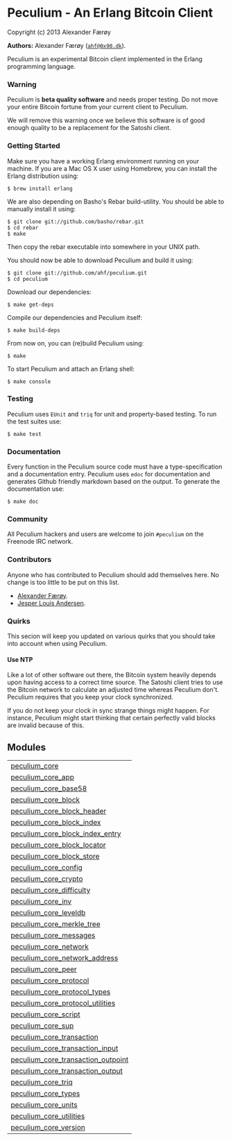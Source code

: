

# Peculium - An Erlang Bitcoin Client #

Copyright (c) 2013 Alexander Færøy


__Authors:__ Alexander Færøy ([`ahf@0x90.dk`](mailto:ahf@0x90.dk)).

Peculium is an experimental Bitcoin client implemented in the Erlang programming language.


### <a name="Warning">Warning</a> ###

Peculium is **beta quality software** and needs proper testing. Do not move your
entire Bitcoin fortune from your current client to Peculium.

We will remove this warning once we believe this software is of good enough
quality to be a replacement for the Satoshi client.


### <a name="Getting_Started">Getting Started</a> ###

Make sure you have a working Erlang environment running on your machine. If you
are a Mac OS X user using Homebrew, you can install the Erlang distribution using:

```
$ brew install erlang
```

We are also depending on Basho's Rebar build-utility. You should be able to
manually install it using:

```
$ git clone git://github.com/basho/rebar.git
$ cd rebar
$ make
```

Then copy the rebar executable into somewhere in your UNIX path.

You should now be able to download Peculium and build it using:

```
$ git clone git://github.com/ahf/peculium.git
$ cd peculium
```

Download our dependencies:

```
$ make get-deps
```

Compile our dependencies and Peculium itself:

```
$ make build-deps
```

From now on, you can (re)build Peculium using:

```
$ make
```

To start Peculium and attach an Erlang shell:

```
$ make console
```


### <a name="Testing">Testing</a> ###

Peculium uses `EUnit` and `triq` for unit and property-based testing. To run
the test suites use:

```
$ make test
```


### <a name="Documentation">Documentation</a> ###

Every function in the Peculium source code must have a type-specification and a
documentation entry. Peculium uses `edoc` for documentation and generates
Github friendly markdown based on the output. To generate the documentation
use:

```
$ make doc
```


### <a name="Community">Community</a> ###

All Peculium hackers and users are welcome to join `#peculium` on the Freenode
IRC network.


### <a name="Contributors">Contributors</a> ###

Anyone who has contributed to Peculium should add themselves here. No change is
too little to be put on this list.

- [Alexander Færøy](https://github.com/ahf).
- [Jesper Louis Andersen](https://github.com/jlouis).


### <a name="Quirks">Quirks</a> ###

This secion will keep you updated on various quirks that you should take into
account when using Peculium.


#### <a name="Use_NTP">Use NTP</a> ####

Like a lot of other software out there, the Bitcoin system heavily depends upon
having access to a correct time source. The Satoshi client tries to use the
Bitcoin network to calculate an adjusted time whereas Peculium don't. Peculium
requires that you keep your clock synchronized.

If you do not keep your clock in sync strange things might happen. For
instance, Peculium might start thinking that certain perfectly valid blocks are
invalid because of this.


## Modules ##


<table width="100%" border="0" summary="list of modules">
<tr><td><a href="peculium_core.md" class="module">peculium_core</a></td></tr>
<tr><td><a href="peculium_core_app.md" class="module">peculium_core_app</a></td></tr>
<tr><td><a href="peculium_core_base58.md" class="module">peculium_core_base58</a></td></tr>
<tr><td><a href="peculium_core_block.md" class="module">peculium_core_block</a></td></tr>
<tr><td><a href="peculium_core_block_header.md" class="module">peculium_core_block_header</a></td></tr>
<tr><td><a href="peculium_core_block_index.md" class="module">peculium_core_block_index</a></td></tr>
<tr><td><a href="peculium_core_block_index_entry.md" class="module">peculium_core_block_index_entry</a></td></tr>
<tr><td><a href="peculium_core_block_locator.md" class="module">peculium_core_block_locator</a></td></tr>
<tr><td><a href="peculium_core_block_store.md" class="module">peculium_core_block_store</a></td></tr>
<tr><td><a href="peculium_core_config.md" class="module">peculium_core_config</a></td></tr>
<tr><td><a href="peculium_core_crypto.md" class="module">peculium_core_crypto</a></td></tr>
<tr><td><a href="peculium_core_difficulty.md" class="module">peculium_core_difficulty</a></td></tr>
<tr><td><a href="peculium_core_inv.md" class="module">peculium_core_inv</a></td></tr>
<tr><td><a href="peculium_core_leveldb.md" class="module">peculium_core_leveldb</a></td></tr>
<tr><td><a href="peculium_core_merkle_tree.md" class="module">peculium_core_merkle_tree</a></td></tr>
<tr><td><a href="peculium_core_messages.md" class="module">peculium_core_messages</a></td></tr>
<tr><td><a href="peculium_core_network.md" class="module">peculium_core_network</a></td></tr>
<tr><td><a href="peculium_core_network_address.md" class="module">peculium_core_network_address</a></td></tr>
<tr><td><a href="peculium_core_peer.md" class="module">peculium_core_peer</a></td></tr>
<tr><td><a href="peculium_core_protocol.md" class="module">peculium_core_protocol</a></td></tr>
<tr><td><a href="peculium_core_protocol_types.md" class="module">peculium_core_protocol_types</a></td></tr>
<tr><td><a href="peculium_core_protocol_utilities.md" class="module">peculium_core_protocol_utilities</a></td></tr>
<tr><td><a href="peculium_core_script.md" class="module">peculium_core_script</a></td></tr>
<tr><td><a href="peculium_core_sup.md" class="module">peculium_core_sup</a></td></tr>
<tr><td><a href="peculium_core_transaction.md" class="module">peculium_core_transaction</a></td></tr>
<tr><td><a href="peculium_core_transaction_input.md" class="module">peculium_core_transaction_input</a></td></tr>
<tr><td><a href="peculium_core_transaction_outpoint.md" class="module">peculium_core_transaction_outpoint</a></td></tr>
<tr><td><a href="peculium_core_transaction_output.md" class="module">peculium_core_transaction_output</a></td></tr>
<tr><td><a href="peculium_core_triq.md" class="module">peculium_core_triq</a></td></tr>
<tr><td><a href="peculium_core_types.md" class="module">peculium_core_types</a></td></tr>
<tr><td><a href="peculium_core_units.md" class="module">peculium_core_units</a></td></tr>
<tr><td><a href="peculium_core_utilities.md" class="module">peculium_core_utilities</a></td></tr>
<tr><td><a href="peculium_core_version.md" class="module">peculium_core_version</a></td></tr></table>

